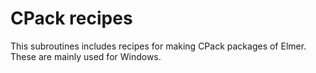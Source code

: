 # CPack recipes

This subroutines includes recipes for making CPack packages of Elmer.
These are mainly used for Windows.